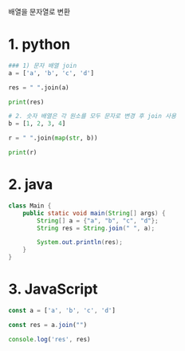 배열을 문자열로 변환

# 1. python
```python
### 1) 문자 배열 join
a = ['a', 'b', 'c', 'd']

res = " ".join(a)

print(res)

# 2. 숫자 배열은 각 원소를 모두 문자로 변경 후 join 사용
b = [1, 2, 3, 4]

r = " ".join(map(str, b))

print(r)
```

# 2. java
```java
class Main {
    public static void main(String[] args) {
        String[] a = {"a", "b", "c", "d"};
        String res = String.join(" ", a);

        System.out.println(res);
    }
}
```

# 3. JavaScript
```js
const a = ['a', 'b', 'c', 'd']

const res = a.join("")

console.log('res', res)
```